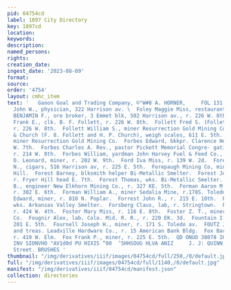 ```yaml
---
pid: 04754cd
label: 1897 City Directory
key: 1897cd
location: 
keywords: 
description: 
named_persons: 
rights: 
creation_date: 
ingest_date: '2023-08-09'
format: 
source: 
order: '4754'
layout: cmhc_item
text: '   Ganon Goal and Trading Company, ©°W#8 A. HORNER,     FOL 131 FOX     Foley
  John W., physician, 322 Harrison av. \  Foley Maggie Miss, restaurant, 7085 N. Poplar.  FOLLETT
  BENJAMIN F., ore broker, 3 Emmet blk, 502 Harrison av., r. 226 W. 8th.  Follett
  Frank E., clk. B. F. Follett, r. 226 W. 8th.  Follett Fred S. (Follett & Church),
  r. 226 W. 8th.  Follett William S., miner Resurrection Gold Mining Co., r. 111 Oak.  Follett
  & Church (F. 8. Follett and H. P. Church), weigh scales, 611 E. 5th.  Fomolo Gio,
  miner Resurrection Gold Mining Co.  Forbes Edward, bkkpr. Clarence Hersey r. 111
  W. 7th.  Forbes Charles A. Rev., pastor Pickett Memorial Congre- gational Church,
  r. 214 W. 8th.  Forbes William, yardman John Harvey Fuel & Feed Co., r. 120 E. 10th.  Force
  O. Leonard, miner, r. 202 W. 9th.  Ford Iva Miss, r. 139 W. 2d.  Foreaker William
  N., cigars, 516 Harrison av, r. 225 E. 5th.  Forepaugh Mining Co, mines E. Fryer
  Hill.  Forest Barney, blksmith helper Bi-Metallic Smelter.  Forest John, miner,
  r. Fryer Hill head E. 7th.  Forest Thomas, wks. Bi-Metallic Smelter.  Forester George
  B., engineer New Elkhorn Mining Co., r. 327 KE. 5th.  Forman Aaron M., carpenter,
  r. 302 E. 6th.  Forman William A., miner Sedalia Mine, r.178S. Toledo av.  Forrest
  Edward, miner, r. 810 N. Poplar.  Forrest John R., r. 215 E. 10th.  Forrest Pat.,
  wks. Arkansas Valley Smelter.  Forsberg Claus, lab, r. Stringtown.  Foster Harry,
  r. 424 W. 4th.  Foster Mary Miss, r. 116 E. 8th.  Foster Z. T., miner Ibex Mining
  Co.  Fougnir Alex, lab. Colo. Mid. R. R., r. 220 EK. 3d.  Fountain I. E., blksmith,
  201 E. 5th.  Fournell Joseph H., miner, r. 171 S. Toledo av.  FOUTZ JOHN E, sec’y
  and treas. Leadville Hardware Co., r. 15 American Bank Bldg.  Fox Barney, miner,
  r. 419 W. Elm.  Fox Frank P., miner, r. 225 E. 5th.  QD ONUO 38078 IHL  ‘SHONOdS
  INV SIONVHO "AV1d0d PU HIXIS “00  ‘SHHSOUG HLVA ANIZ     J. J: QUINN, 144 East Fifth
  Street. BRUSHES '
thumbnail: "/img/derivatives/iiif/images/04754cd/full/250,/0/default.jpg"
full: "/img/derivatives/iiif/images/04754cd/full/1140,/0/default.jpg"
manifest: "/img/derivatives/iiif/04754cd/manifest.json"
collection: directories
---
```

